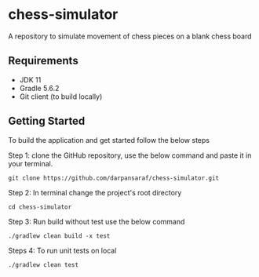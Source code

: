 # chess-simulator
A repository to simulate movement of chess pieces on a blank chess board


## Requirements

* JDK 11
* Gradle 5.6.2
* Git client (to build locally)

## Getting Started
To build the application and get started follow the below steps
 
 Step 1:
    clone the GitHub repository, use the below command and paste it in your terminal.
    
    git clone https://github.com/darpansaraf/chess-simulator.git
    
 Step 2:
    In terminal change the project's root directory

    cd chess-simulator
    
 Step 3: 
    Run build without test use the below command

    ./gradlew clean build -x test
    
 Steps 4:
    To run unit tests on local

    ./gradlew clean test
